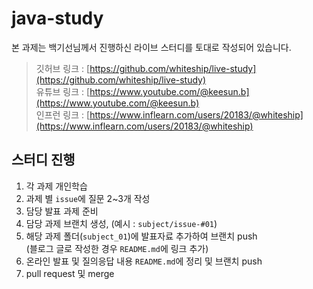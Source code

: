 # java-study

본 과제는 백기선님께서 진행하신 라이브 스터디를 토대로 작성되어 있습니다.

> 깃허브 링크 : [https://github.com/whiteship/live-study](https://github.com/whiteship/live-study)  
> 유튜브 링크 : [https://www.youtube.com/@keesun.b](https://www.youtube.com/@keesun.b)  
> 인프런 링크 : [https://www.inflearn.com/users/20183/@whiteship](https://www.inflearn.com/users/20183/@whiteship)  

## 스터디 진행

1. 각 과제 개인학습
2. 과제 별 `issue`에 질문 2~3개 작성
3. 담당 발표 과제 준비
4. 담당 과제 브랜치 생성, (예시 : `subject/issue-#01`)
5. 해당 과제 폴더(`subject_01`)에 발표자료 추가하여 브랜치 push  
   (블로그 글로 작성한 경우 `README.md`에 링크 추가)
6. 온라인 발표 및 질의응답 내용 `README.md`에 정리 및 브랜치 push
7. pull request 및 merge